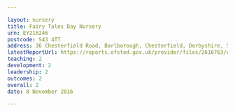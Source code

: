 ```yaml
---

layout: nursery
title: Fairy Tales Day Nursery
urn: EY216246
postcode: S43 4TT
address: 36 Chesterfield Road, Barlborough, Chesterfield, Derbyshire, S43 4TT
latestReportUrl: https://reports.ofsted.gov.uk/provider/files/2616763/urn/EY216246.pdf
teaching: 2
development: 2
leadership: 2
outcomes: 2
overall: 2
date: 8 November 2016

---
```

